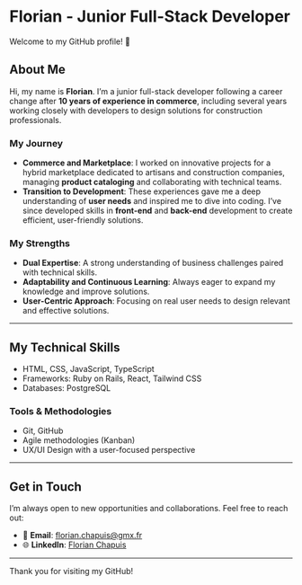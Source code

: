 # Florian - Junior Full-Stack Developer

Welcome to my GitHub profile! 🚀

## About Me

Hi, my name is **Florian**. I’m a junior full-stack developer following a career change after **10 years of experience in commerce**, including several years working closely with developers to design solutions for construction professionals.

### My Journey
- **Commerce and Marketplace**: I worked on innovative projects for a hybrid marketplace dedicated to artisans and construction companies, managing **product cataloging** and collaborating with technical teams.
- **Transition to Development**: These experiences gave me a deep understanding of **user needs** and inspired me to dive into coding. I’ve since developed skills in **front-end** and **back-end** development to create efficient, user-friendly solutions.

### My Strengths
- **Dual Expertise**: A strong understanding of business challenges paired with technical skills.
- **Adaptability and Continuous Learning**: Always eager to expand my knowledge and improve solutions.
- **User-Centric Approach**: Focusing on real user needs to design relevant and effective solutions.

---

## My Technical Skills
- HTML, CSS, JavaScript, TypeScript
- Frameworks: Ruby on Rails, React, Tailwind CSS
- Databases: PostgreSQL

### Tools & Methodologies
- Git, GitHub
- Agile methodologies (Kanban)
- UX/UI Design with a user-focused perspective

---

## Get in Touch

I’m always open to new opportunities and collaborations. Feel free to reach out:

- 📧 **Email**: [florian.chapuis@gmx.fr](mailto:florian.chapuis@gmx.fr)
- 🌐 **LinkedIn**: [Florian Chapuis]( www.linkedin.com/in/florian-chapuis)

---

Thank you for visiting my GitHub!


